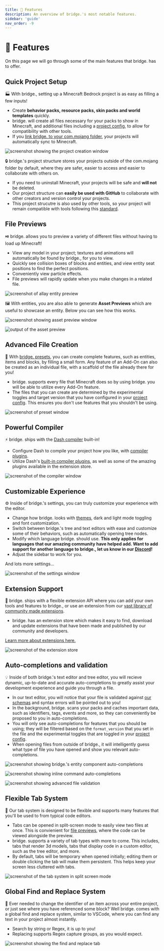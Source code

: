 ```yaml
---
title: 🚀 Features
description: An overview of bridge.'s most notable features.
sidebar: 'guide'
nav_order: -9
---
```


# 🚀 Features

On this page we will go through some of the main features that bridge. has to offer.

## Quick Project Setup

:factory: With bridge., setting up a Minecraft Bedrock project is as easy as filling a few inputs!

-   Create **behavior packs, resource packs, skin packs and world templates** quickly.
-   bridge. will create all files necessary for your packs to show in Minecraft, and additional files including a [project config](/guide/misc/project-config), to allow for compatibility with other tools.
-   If you [link bridge. to your com.mojang folder](/guide/misc/com-mojang-syncing/), your projects will automatically sync to Minecraft.

![screenshot showing the project creation window](./project-creation.png)

:lock: bridge.'s project structure stores your projects outside of the com.mojang folder by default, where they are safer, easier to access and easier to collaborate with others on.

-   If you need to uninstall Minecraft, your projects will be safe and **will not** be deleted.
-   Our project structure can **easily be used with GitHub** to collaborate with other creators and version control your projects.
-   This project strucutre is also used by other tools, so your project will remain compatible with tools following this [standard](https://github.com/Bedrock-OSS/project-config-standard).

## File Previews

:play_or_pause_button: bridge. allows you to preview a variety of different files without having to load up Minecraft!

-   View any model in your project; textures and animations will automatically be found by bridge., for you to view.
-   Quickly see collision boxes of blocks and entities, and view entity seat positions to find the perfect positions.
-   Conveniently view particle effects.
-   File previews will rapidly update when you make changes in a related file.

![screenshot of allay entity preview](./entity-preview.png)

:framed_picture: With entities, you are also able to generate **Asset Previews** which are useful to showcase an entity. Below you can see how this works.

![screenshot showing asset preview window](./asset-preview-window.png)

![output of the asset preview](./asset-preview-result.png)

## Advanced File Creation

:bricks: With [bridge. presets](/extensions/presets/), you can create complete features, such as entities, items and blocks, by filling a small form. Any feature of an Add-On can also be created as an individual file, with a scaffold of the file already there for you!

-   bridge. supports every file that Minecraft does so by using bridge. you will be able to utilize every Add-On feature.
-   The files that you can create are determined by the experimental toggles and target version that you have configured in your [project config](/guide/misc/project-config). This ensures you don't use features that you shouldn't be using.

![screenshot of preset window](./create-file-window.png)

## Powerful Compiler

:zap: bridge. ships with the [Dash compiler](https://github.com/bridge-core/dash-compiler) built-in!

-   Configure Dash to compile your project how you like, with [compiler plugins](/extensions/compiler-plugins).
-   Utilize Dash's [built-in compiler plugins](/guide/advanced/dash/index.html#built-in-plugins), as well as some of the amazing plugins available in the extension store.

![screenshot of the compiler window](./compiler-window.png)

## Customizable Experience

:gear: Inside of bridge.'s settings, you can truly customize your experience with the editor.

-   Change how bridge. looks with [themes](/extensions/json/themes), dark and light mode toggling and font customization.
-   Switch between bridge.'s tree and text editors with ease and customize some of their behaviors, such as automatically opening tree nodes.
-   Modify which language bridge. should use. **This only applies for languages that our amazing community have helped add. Want to add support for another language to bridge., let us know in our [Discord](https://discord.gg/uj8K2S9)!**
-   Adjust the sidebar to work for you.

And lots more settings...

![screenshot of the settings window](./settings-window.png)

## Extension Support

:jigsaw: bridge. ships with a flexible extension API where you can add your own tools and features to bridge., or use an extension from our [vast library of community made extensions](https://github.com/bridge-core/plugins/tree/master/plugins).

- bridge. has an extension store which makes it easy to find, download and update extensions that have been made and published by our community and developers.

[Learn more about extensions here.](/extensions/index)

![screenshot of the extension store](./extension-store.png)

## Auto-completions and validation

:bulb: Inside of both bridge.'s text editor and tree editor, you will recieve dynamic, up-to-date and accurate auto-completions to greatly assist your development experience and guide you through a file.

- In our text editor, you will notice that your file is validated against [our schemas](https://github.com/bridge-core/editor-packages) and syntax errors will be pointed out to you!
- In the background, bridge. scans your packs and caches important data, such as identifiers, tags, events and more, so they can conveniently be proposed to you in auto-completions.
- You will only see auto-completions for features that you should be using; they will be filtered based on the `format_version` that you set in the file and the experimental toggles that are toggled in your [project config](/guide/misc/project-config).
- When opening files from outside of bridge., it will intelligently guess what type of file you have opened and show you relevant auto-completions.

![screenshot showing bridge.'s entity component auto-completions](./auto-completion-1.png)

![screenshot showing inline command auto-completions](./auto-completion-2.png)

![screenshot showing advanced file validation](./validation.png)

## Flexible Tab System

:bookmark_tabs: Our tab system is designed to be flexible and supports many features that you'll be used to from typical code editors.

- Tabs can be opened in split-screen mode to easily view two files at once. This is convienient for [file previews](#file-previews), where the code can be viewed alongside the preview.
- bridge. supports a variety of tab types with more to come. This includes, tabs that render 3d models, tabs that display code in a custom editor, such as the tree editor, and more.
- By default, tabs will be temporary when opened initially; editing them or double clicking the tab will make them persistent. This helps keep your screen less cluttered with tabs.

![screenshot of the tab system in split screen mode](./tab-system.png)

## Global Find and Replace System

:mag_right: Ever needed to change the identifier of an item across your entire project, or just see where you have referenced some block? Well bridge. comes with a global find and replace system, similar to VSCode, where you can find any text in your project almost instantly.

- Search by string or Regex, it is up to you!
- Replacing supports Regex capture groups, as you would expect.

![screenshot showing the find and replace tab](./find-and-replace.png)